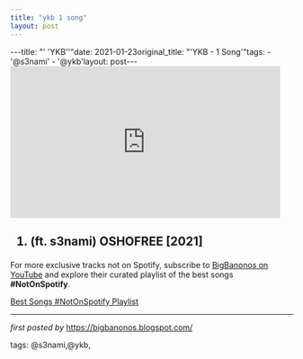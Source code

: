 ```yaml
---
title: "ykb 1 song"
layout: post
---
```

---title: "' 'YKB''"date: 2021-01-23original_title: "'YKB - 1 Song'"tags:  - '@s3nami'  - '@ykb'layout: post---<iframe frameborder="0" height="270" src="https://youtube.com/embed/VZ7LMElslAo" width="480"></iframe><h2><ol><li>(ft. s3nami) OSHOFREE [2021]</li></ol></h2><!--Subscribe and Playlist Links--><div>    <p>For more exclusive tracks not on Spotify, subscribe to <a href="https://www.youtube.com/@BigBanonos" target="_blank">BigBanonos on YouTube</a> and explore their curated playlist of the best songs <strong>#NotOnSpotify</strong>.</p>    <p><a href="https://www.youtube.com/playlist?list=PLtuNtuTatqI0kFahUCbtbfenC_ET5O_tr" target="_blank">Best Songs #NotOnSpotify Playlist<br /></a></p></div><hr /><p><em>first posted by</em> <a href="https://bigbanonos.blogspot.com/" rel="noopener" target="_new">https://bigbanonos.blogspot.com/</a></p><p>tags: @s3nami,@ykb,</p>